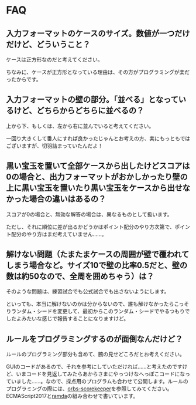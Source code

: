 # FAQ

## 入力フォーマットのケースのサイズ。数値が一つだけだけど、どういうこと？

ケースは正方形なのだと考えてください。

ちなみに、ケースが正方形となっている理由は、その方がプログラミングが楽だったからです。

## 入力フォーマットの壁の部分。「並べる」となっているけど、どちらからどちらに並べるの？

上から下、もしくは、左から右に並んでいると考えてください。

一回り大きくして番人にすれば良かったじゃんとお考えの方、実にもっともではございますが、切羽詰まっていたんだよ！

## 黒い宝玉を置いて全部ケースから出したけどスコアは0の場合と、出力フォーマットがおかしかったり壁の上に黒い宝玉を置いたり黒い宝玉をケースから出せなかった場合の違いはあるの？

スコアが0の場合と、無効な解答の場合は、異なるものとして扱います。

ただし、それに順位に差が出るかどうかはポイント配分のやり方次第で、ポイント配分のやり方はまだ考えていません……。

## 解けない問題（たまたまケースの周囲が壁で覆われてしまう場合など。サイズ10で壁の比率0.5だと、壁の数は約50なので、全周を囲めちゃう）は？

そのような問題は、練習試合でも公式試合でも出さないようにします。

といっても、本当に解けないのかは分からないので、誰も解けなかったらこっそりランダム・シードを変更して、最初からこのランダム・シードでやるつもりでしたよみたいな感じで報告することになりますけど。

## ルールをプログラミングするのが面倒なんだけど？

ルールのプログラミング部分も含めて、腕の見せどころだとお考えください。

GUIのコードがあるので、それを参考にしていただければ……と考えたのですけど、いまコードを見返してみたらあからさまにやっつけなへっぽこコードになっていました……。なので、採点用のプログラムも合わせて公開します。ルールのプログラミングの際には、[orbs-scorekeeper](https://github.com/tail-island/orbs-scorekeeper)を参照してみてください。ECMAScript2017と[ramda](http://ramdajs.com/)の組み合わせで書いています。
